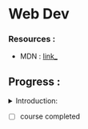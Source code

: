 # Web Dev

  
### Resources :  
- MDN : [link_](https://developer.mozilla.org/en-US/)  
 

<h2>Progress :</h2>  
<details><summary>Introduction:</summary>  
<p>   
  
In a webpage there exists  
Front end | Back end
(Html,CSS,JS)

- Front end : Front end development is programming which focuses on the visual elements of a website or app that a user will interact with (the client side).  
  
- Back end : Meanwhile, back end development focuses on the side of a website users can’t see (the server side).   

  
- languages used in webdev :
  - Html: nouns(what)  
  
  - CSS:adjectives(describes html element's things on the page)  
  
  - js: verbs(how things are done(eg-maths))  
  
---  
  
Some basic commands
```
<p> </p>: For a single paragraph.
<b> </b>: Making elements bold.
<h1> </h1>: header 1.
```  
  
Library :  
- MDN HTML ELEMENT REF.: [link_](https://developer.mozilla.org/en-US/docs/Web/HTML/Element)
  
  

- A regular Html syntax :
```
<!DOCTYPE html>
<html>
<head>
<title>Page Title</title>
</head>
<body>

<h1>My First Heading</h1>
<p>My first paragraph.</p>

</body>
</html>
```
  

- List Elements

using :  
  
```html
<ul> // for bullet points unlisted in short
  <li> List No. 1</li>
  <li> List No. 2</li>
  <li> List No. 3</li>
  ....
</ul>

<ol> // for numbered points ordered list in short
  <li> List No. 1</li>
  <li> List No. 2</li>
  <li> List No. 3</li>
  ....
</ol>


//for making sub list elements we just make sub listing by :
<ul> // for bullet points unlisted in short
  <li> List No. 1</li>
      <li> sub list 1</li>
      <li> sub list 2</li>
      <li> sub list 3</li>
  <li> List No. 2</li>
  <li> List No. 3</li>
  ....
</ul>
```
  
</details>
</p>

- [ ] course completed
